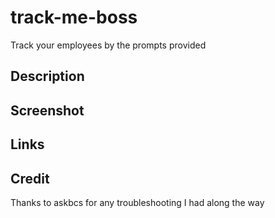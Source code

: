 # track-me-boss
Track your employees by the prompts provided

## Description

## Screenshot

## Links

## Credit
Thanks to askbcs for any troubleshooting I had along the way